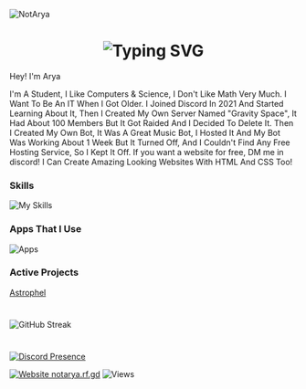 ![NotArya](https://media.discordapp.net/attachments/1066393122088693770/1066614376318120006/banner.png?width=1025&height=297)

<h1 align="center"><img src="https://readme-typing-svg.demolab.com?font=Jetbrains+Mono&size=35&duration=3000&pause=1000&color=A4E3F8&center=true&vCenter=true&width=1000&height=40&lines=I'm+Arya;I+Create+Discord+Bots+And+Servers;I+Chill+And+Code;Welcome!" alt="Typing SVG" /></h1>

Hey! I'm Arya

I'm A Student, I Like Computers & Science, I Don't Like Math Very Much. I Want To Be An IT When I Got Older. I Joined Discord In 2021 And Started Learning About It, Then I Created My Own Server Named "Gravity Space", It Had About 100 Members But It Got Raided And I Decided To Delete It. Then I Created My Own Bot, It Was A Great Music Bot, I Hosted It And My Bot Was Working About 1 Week But It Turned Off, And I Couldn't Find Any Free Hosting Service, So I Kept It Off. If you want a website for free, DM me in discord! I Can Create Amazing Looking Websites With HTML And CSS Too!
### Skills
![My Skills](https://skillicons.dev/icons?i=js,html,css,nodejs)

### Apps That I Use
![Apps](https://skillicons.dev/icons?i=vscode,discord,instagram,github)

### Active Projects
[Astrophel](https://github.com/notaryaaa/astrophel)
# 
![GitHub Streak](https://streak-stats.demolab.com?user=NotAryaaa&theme=tokyonight&hide_border=true)

#
[![Discord Presence](https://lanyard.cnrad.dev/api/1021859420747071559)](https://discord.com/users/1021859420747071559)


[![Website notarya.rf.gd](https://img.shields.io/website-up-down-green-red/http/shields.io.svg)](https://notarya.rf.gd)
<img src="https://komarev.com/ghpvc/?username=NotAryaaa&color=brightgreen" alt="Views" />
